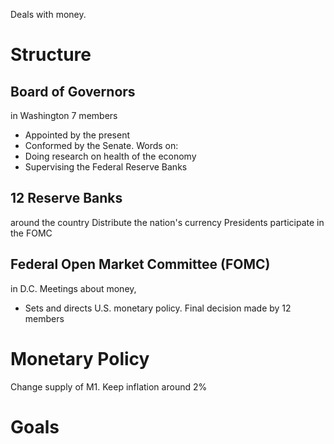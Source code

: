 Deals with money.
# Structure
## Board of Governors 
in Washington
7 members 
- Appointed by the present 
- Conformed by the Senate.
Words on:
- Doing research on health of the economy
- Supervising the Federal Reserve Banks
## 12 Reserve Banks 
around the country
Distribute the nation's currency
Presidents participate in the FOMC
## Federal Open Market Committee (FOMC)
in D.C.
Meetings about money,
- Sets and directs U.S. monetary policy.
Final decision made by 12 members
# Monetary Policy
Change supply of M1.
Keep inflation around 2%
# Goals
